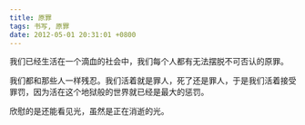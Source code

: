 ```yaml
---
title: 原罪
tags: 书写, 原罪
date: 2012-05-01 20:31:01 +0800
---
```



我们已经生活在一个滴血的社会中，我们每个人都有无法摆脱不可否认的原罪。

我们都和那些人一样残忍。我们活着就是罪人，死了还是罪人，于是我们活着接受罪罚，因为活在这个地狱般的世界就已经是最大的惩罚。

欣慰的是还能看见光，虽然是正在消逝的光。

